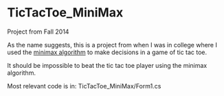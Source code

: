# TicTacToe_MiniMax
Project from Fall 2014

As the name suggests, this is a project from when I was in college where I used the <a href="https://en.wikipedia.org/wiki/Minimax">minimax algorithm</a> to make decisions in a game of tic tac toe.

It should be impossible to beat the tic tac toe player using the minimax algorithm.

Most relevant code is in: TicTacToe_MiniMax/Form1.cs
